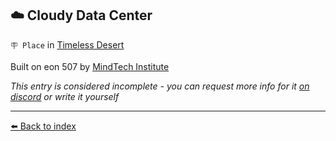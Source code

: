 ## ☁️ Cloudy Data Center

`🪧 Place` in [Timeless Desert](https://zeithalt.github.io/r/timeless_desert.html)

Built on eon 507 by [MindTech Institute](https://zeithalt.github.io/r/mindtech_institute.html)

_This entry is considered incomplete - you can request more info for it [on discord](<https://discord.com/channels/562910943848169472/1173922660489633802>) or write it yourself_


----------
[⬅️ Back to index](/index.md#4120_s)